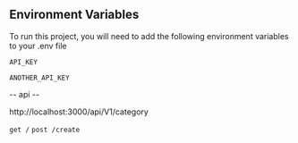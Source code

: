 
## Environment Variables

To run this project, you will need to add the following environment variables to your .env file

`API_KEY`

`ANOTHER_API_KEY`

-- api --

http://localhost:3000/api/V1/category

`get /`
`post /create`



